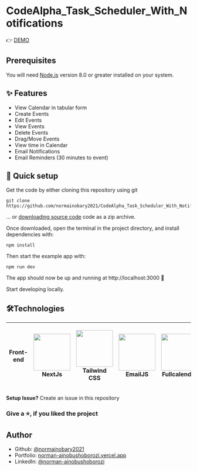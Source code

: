 # CodeAlpha_Task_Scheduler_With_Notifications


👉 [DEMO](https://kalenda-scheduler.onrender.com)

## Prerequisites

You will need [Node.js](https://nodejs.org) version 8.0 or greater installed on your system.

<!-- FEATURE SECTION -->

## ✨ Features

- View Calendar in tabular form
- Create Events
- Edit Events
- View Events
- Delete Events
- Drag/Move Events
- View time in Calendar
- Email Notifications
- Email Reminders (30 minutes to event)

## 🚀 Quick setup

Get the code by either cloning this repository using git

```
git clone https://github.com/normainobary2021/CodeAlpha_Task_Scheduler_With_Notifications.git
```

... or [downloading source code](https://github.com/normainobary2021/CodeAlpha_Task_Scheduler_With_Notifications/archive/refs/heads/main.zip) code as a zip archive.

Once downloaded, open the terminal in the project directory, and install dependencies with:

```
npm install
```

Then start the example app with:

```
npm run dev
```

The app should now be up and running at http://localhost:3000 🚀

Start developing locally.


<!-- TECHNOLOGY SECTION -->

## 🛠️Technologies

| **Front-end** | <p align="center"><img src="https://www.rlogical.com/wp-content/uploads/2021/08/Rlogical-Blog-Images-thumbnail-1.png" width="100" height="100" /><br/>NextJs</p>                                                    | <p align="center"><img src="https://github.com/normainobary2021/CodeAlpha_Task_Scheduler_With_Notifications/assets/87012757/76ad7022-9c52-4fc3-a79d-6e984b47e606" width="100" height="100" /><br/>Tailwind CSS</p>                                                                | <p align="center"><img src="https://github.com/normainobary2021/CodeAlpha_Task_Scheduler_With_Notifications/assets/87012757/06d93b64-3229-4801-a309-8386efedbfa8" width="100" height="100" /><br/>EmailJS</p>                                                          | <p align="center"><img src="https://github.com/normainobary2021/CodeAlpha_Task_Scheduler_With_Notifications/assets/87012757/1e1f8eb3-2753-4e7c-8877-1c6dd7b3414f" width="100" height="100" /><br/>Fullcalendar</p>|
| ------------- | ------------------------------------------------------------------------------------------------------------------------------------------------------------------------------------------------------------------- | ---------------------------------------------------------------------------------------------------------------------------------------------------------------------------------------------------- | ---------------------------------------------------------------------------------------------------------------------------------------------------------------------- | ------------------------------------------------------------------------------------------------------------------------------------------------ |


**Setup Issue?**
Create an issue in this repository

### Give a ⭐, if you liked the project

## Author

- Github: [@normainobary2021](https://github.com/normainobary2021)
- Portfolio: [norman-ainobushoborozi.vercel.app](https://norman-ainobushoborozi.vercel.app/)
- LinkedIn: [@norman-ainobushoborozi](https://www.linkedin.com/in/norman-ainobushoborozi/)

